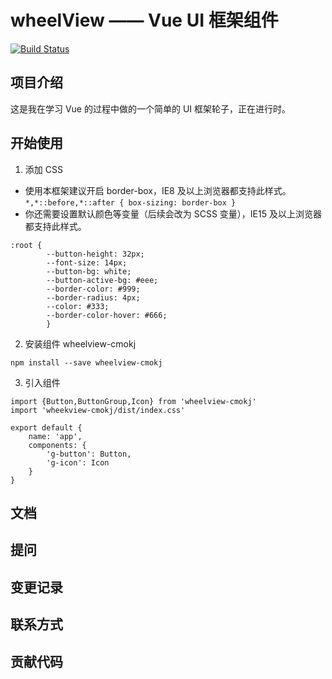 # wheelView —— Vue UI 框架组件

[![Build Status](https://travis-ci.org/cmokj/wheelView-project.svg?branch=master)](https://travis-ci.org/cmokj/wheelView-project)

## 项目介绍
这是我在学习 Vue 的过程中做的一个简单的 UI 框架轮子，正在进行时。

## 开始使用
1. 添加 CSS
- 使用本框架建议开启 border-box，IE8 及以上浏览器都支持此样式。
```*,*::before,*::after { box-sizing: border-box }```
- 你还需要设置默认颜色等变量（后续会改为 SCSS 变量），IE15 及以上浏览器都支持此样式。
```
:root {
        --button-height: 32px;
        --font-size: 14px;
        --button-bg: white;
        --button-active-bg: #eee;
        --border-color: #999;
        --border-radius: 4px;
        --color: #333;
        --border-color-hover: #666;
        }
```
2. 安装组件 wheelview-cmokj
```
npm install --save wheelview-cmokj
```
3. 引入组件
```$xslt
import {Button,ButtonGroup,Icon} from 'wheelview-cmokj'
import 'wheekview-cmokj/dist/index.css'

export default {
    name: 'app',
    components: {
        'g-button': Button,
        'g-icon': Icon
    }
}
```

## 文档

## 提问

## 变更记录

## 联系方式

## 贡献代码
